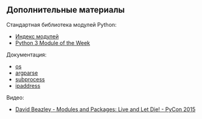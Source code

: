 ## Дополнительные материалы

Стандартная библиотека модулей Python:

* [Индекс модулей](https://docs.python.org/3/py-modindex.html)
* [Python 3 Module of the Week](https://pymotw.com/3/)

Документация:

* [os](https://docs.python.org/3/library/os.html)
* [argparse](https://docs.python.org/3/library/argparse.html)
* [subprocess](https://docs.python.org/3/library/subprocess.html)
* [ipaddress](https://docs.python.org/3/library/ipaddress.html)


Видео:

* [David Beazley - Modules and Packages: Live and Let Die! - PyCon 2015](https://www.youtube.com/watch?v=0oTh1CXRaQ0)
